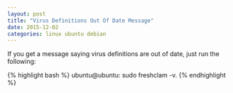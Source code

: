 ```yaml
---
layout: post
title: "Virus Definitions Out Of Date Message"
date: 2015-12-02
categories: linux ubuntu debian
---
```

If you get a message saying virus definitions are out of date, just run the following:

{% highlight bash %}
ubuntu@ubuntu:	sudo freshclam -v.
{% endhighlight %}


